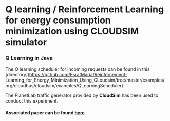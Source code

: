 
# Q learning / Reinforcement Learning for energy consumption minimization using CLOUDSIM simulator    

### Q Learning in Java    

The Q learning scheduler for incoming requests can be found in this [directory](https://github.com/EsratMaria/Reinforcement-    Learning_for_Energy_Minimization_Using_CLoudsim/tree/master/examples/org/cloudbus/cloudsim/examples/QLearningScheduler).

The PlanetLab traffic generator provided by **CloudSim** has been used to conduct this experiment.      

#### Associated paper can be found [here](https://link.springer.com/article/10.1007/s10586-021-03338-9)

